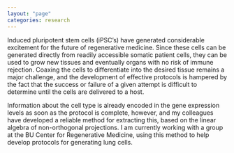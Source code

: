 ```yaml
---
layout: "page"
categories: research
---
```


Induced pluripotent stem cells (iPSC’s) have generated considerable excitement for the future of regenerative medicine. Since these cells can be generated directly from readily accessible somatic patient cells, they can be used to grow new tissues and eventually organs with no risk of immune rejection. Coaxing the cells to differentiate into the desired tissue remains a major challenge, and the development of effective protocols is hampered by the fact that the success or failure of a given attempt is difficult to determine until the cells are delivered to a host. 

Information about the cell type is already encoded in the gene expression levels as soon as the protocol is complete, however, and my colleagues have developed a reliable method for extracting this, based on the linear algebra of non-orthogonal projections. I am currently working with a group at the BU Center for Regenerative Medicine, using this method to help develop protocols for generating lung cells. 

